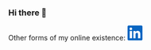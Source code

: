 ### Hi there 👋

<!--
**YeluriKetan/YeluriKetan** is a ✨ _special_ ✨ repository because its `README.md` (this file) appears on your GitHub profile.

Here are some ideas to get you started:

- 🔭 I’m currently working on ...
- 🌱 I’m currently learning ...
- 👯 I’m looking to collaborate on ...
- 🤔 I’m looking for help with ...
- 💬 Ask me about ...
- 📫 How to reach me: ...
- 😄 Pronouns: ...
- ⚡ Fun fact: ...
-->

Other forms of my online existence:
<a href="https://www.linkedin.com/in/ketanyeluri/" target="blank"><img src="media/linkedin.svg" alt="" height="30" /></a>
